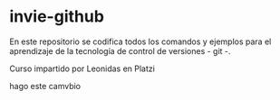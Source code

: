 # invie-github
En este repositorio se codifica todos los comandos y ejemplos para el aprendizaje de la tecnología de control de versiones - git -.

Curso impartido por Leonidas en Platzi

hago este camvbio

